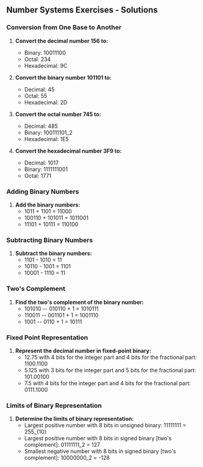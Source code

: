 ## Number Systems Exercises - Solutions

### Conversion from One Base to Another
1. **Convert the decimal number 156 to:**
   - Binary: 10011100
   - Octal: 234
   - Hexadecimal: 9C

2. **Convert the binary number 101101 to:**
   - Decimal: 45
   - Octal: 55
   - Hexadecimal: 2D

3. **Convert the octal number 745 to:**
   - Decimal: 485
   - Binary: 100111101_2
   - Hexadecimal: 1E5

4. **Convert the hexadecimal number 3F9 to:**
   - Decimal: 1017
   - Binary: 1111111001
   - Octal: 1771

### Adding Binary Numbers
1. **Add the binary numbers:**
   - 1011 + 1101 = 11000
   - 100110 + 101011 = 1011001
   - 11101 + 10111 = 110100

### Subtracting Binary Numbers
1. **Subtract the binary numbers:**
   - 1101 - 1010 = 11
   - 10110 - 1001 = 1101
   - 10001 - 1110 = 11

### Two's Complement
1. **Find the two's complement of the binary number:**
   - 101010 -- 010110 + 1 = 1010111
   - 110011 -- 001101 + 1 = 1001110
   - 1001 -- 0110 + 1 = 10111

### Fixed Point Representation
1. **Represent the decimal number in fixed-point binary:**
   - 12.75 with 4 bits for the integer part and 4 bits for the fractional part: 1100.1100
   - 5.125 with 3 bits for the integer part and 5 bits for the fractional part: 101.00100
   - 7.5 with 4 bits for the integer part and 4 bits for the fractional part: 0111.1000

### Limits of Binary Representation
1. **Determine the limits of binary representation:**
   - Largest positive number with 8 bits in unsigned binary: 11111111 = 255_{10}
   - Largest positive number with 8 bits in signed binary [two's complement]: 01111111_2 = 127
   - Smallest negative number with 8 bits in signed binary [two's complement]: 10000000_2 = -128